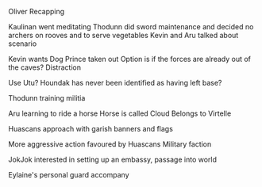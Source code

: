 Oliver Recapping

Kaulinan went meditating
Thodunn did sword maintenance and decided no archers on rooves and to serve vegetables
Kevin and Aru talked about scenario

Kevin wants Dog Prince taken out
Option is if the forces are already out of the caves?
Distraction

Use Utu?
Houndak has never been identified as having left base?

Thodunn training militia

Aru learning to ride a horse
Horse is called Cloud
Belongs to Virtelle

Huascans approach with garish banners and flags

More aggressive action favoured by Huascans
Military faction

JokJok interested in setting up an embassy, passage into world

Eylaine's personal guard accompany 
